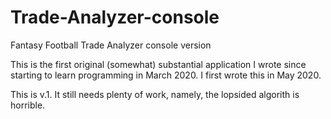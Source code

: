 # Trade-Analyzer-console
Fantasy Football Trade Analyzer console version

This is the first original (somewhat) substantial application I wrote since starting to learn programming in March 2020. I first wrote this in May 2020.

This is v.1. It still needs plenty of work, namely, the lopsided algorith is horrible.
